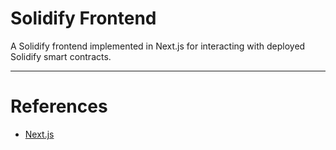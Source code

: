 # Solidify Frontend

A Solidify frontend implemented in Next.js for interacting with deployed Solidify smart contracts.

---

# References

- [Next.js](https://nextjs.org/)
